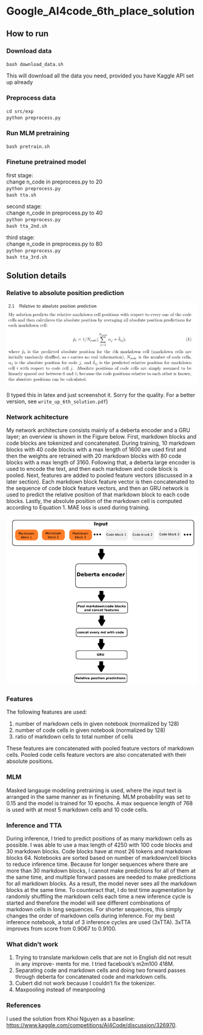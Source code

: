 # Google_AI4code_6th_place_solution

## How to run

### Download data

`bash download_data.sh`

This will download all the data you need, provided you have Kaggle API set up already

### Preprocess data
`cd src/exp`\
`python preprocess.py`

### Run MLM pretraining
`bash pretrain.sh`

### Finetune pretrained model

first stage:\
change n_code in preprocess.py to 20\
`python preprocess.py`\
`bash tta.sh`


second stage:\
change n_code in preprocess.py to 40\
`python preprocess.py`\
`bash tta_2nd.sh`

third stage:\
change n_code in preprocess.py to 80\
`python preprocess.py`\
`bash tta_3rd.sh`

## Solution details

### Relative to absolute position prediction


![alt text](https://github.com/Shujun-He/Google_AI4code_6th_place_solution/blob/main/graphics/relative2absolute.png)

(I typed this in latex and just screenshot it. Sorry for the quality. For a better version, see `write_up_6th_solution.pdf`)

### Network achitecture
My network architecture consists mainly of a deberta encoder and a GRU layer; an overview is
shown in the Figure below. First, markdown blocks and code blocks are tokenized and concatenated.
During training, 10 markdown blocks with 40 code blocks with a max length of 1600 are used
first and then the weights are retrained with 20 markdown blocks with 80 code blocks with a
max length of 3160. Following that, a deberta large encoder is used to encode the text, and
then each markdown and code block is pooled. Next, features are added to pooled feature
vectors (discussed in a later section). Each markdown block feature vector is then concatenated
to the sequence of code block feature vectors, and then an GRU network is used to predict the
relative position of that markdown block to each code blocks. Lastly, the absolute position of
the markdown cell is computed according to Equation 1. MAE loss is used during training.

![alt text](https://github.com/Shujun-He/Google_AI4code_6th_place_solution/blob/main/graphics/architecture.png)

### Features

The following features are used:

1. number of markdown cells in given notebook (normalized by 128)
2. number of code cells in given notebook (normalized by 128)
3. ratio of markdown cells to total number of cells

These features are concatenated with pooled feature vectors of markdown cells. Pooled code
cells feature vectors are also concatenated with their absolute positions.

### MLM
Masked langauge modeling pretraining is used, where the input text is arranged in the same
manner as in finetuning. MLM probability was set to 0.15 and the model is trained for 10
epochs. A max sequence length of 768 is used with at most 5 markdown cells and 10 code cells.

### Inference and TTA
During inference, I tried to predict positions of as many markdown cells as possible. I was
able to use a max length of 4250 with 100 code blocks and 30 markdown blocks. Code blocks
have at most 26 tokens and markdown blocks 64. Notebooks are sorted based on number of
markdown/cell blocks to reduce inference time. Because for longer sequences where there are
more than 30 markdown blocks, I cannot make predictions for all of them at the same time,
and multiple forward passes are needed to make predictions for all markdown blocks. As a
result, the model never sees all the markdown blocks at the same time. To counteract that, I
do test time augmentation by randomly shuffling the markdown cells each time a new inference
cycle is started and therefore the model will see different combinations of markdown cells in
long sequences. For shorter sequences, this simply changes the order of markdown cells during
inference. For my best inference notebook, a total of 3 inference cycles are used (3xTTA). 3xTTA improves from score from 0.9067 to 0.9100.

### What didn’t work
1. Trying to translate markdown cells that are not in English did not result in any improve-
ments for me. I tried facebook’s m2m100 418M.
2. Separating code and markdown cells and doing two forward passes through deberta for
concatenated code and markdown cells.
3. Cubert did not work because I couldn’t fix the tokenizer.
4. Maxpooling instead of meanpooling

### References
I used the solution from Khoi Nguyen as a baseline: https://www.kaggle.com/competitions/AI4Code/discussion/326970.



